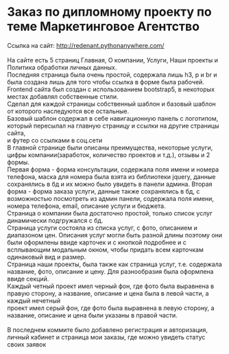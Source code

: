 # Заказ по дипломному проекту по теме Маркетинговое Агентство
Ссылка на сайт: http://redenant.pythonanywhere.com/ <br> <br>
На сайте есть 5 страниц Главная, О компании, Услуги, Наши проекты и Политика обработки личных данных. <br>
Последняя страница была очень простой, содержала лишь h3, p и br и была создана лишь для того чтобы ссылка в форме была рабочей. <br>
Frontend сайта был создан с использованием bootstrap5, в некоторых местах добавлял собственные стили. <br>
Сделал для каждой страницы собственный шаблон и базовый шаблон от которого наследуются все остальные. <br>
Базовый шаблон содержал в себе навигационную панель с логотипом, который пересылал на главную страницу и ссылки на другие страницы сайта, <br>
и футер со ссылками в соц.сети <br>
В главной странице были описаны преимущества, некоторые услуги, цифры компании(заработок, количество проектов и т.д.), отзывы и 2 формы. <br>
Первая форма - форма консультации, содержала поля имени и номера телефона, маска для номера была взята из библиотеки jquery, данные <br>
сохранялись в бд и их можно было увидеть в панели админа. Вторая форма - форма заказа услуги, данные также сохранялись в бд, с <br>
возможностью посмотреть из админ панели, содержала поля имени, номера телефона, email, описание услуги и бюджета. <br>
Страница о компании была достаточно простой, только список услуг динамически подгружался с бд. <br>
Страница услуги состояла из списка услуг, с фото, описанием и диапазоном цен. Описания услуг могли быть разной длины поэтому они <br> 
были оформлены ввиде карточек и с кнопкой подробнее и с всплывающим модальным окном, чтобы придать всем карточкам одинаковый вид и размер. <br>
Страница наши проекты, была также как страница услуг, т.е. содержала название, фото, описание и цену. Для разнообразия была оформлена ввиде секций. <br> 
Каждый четный проект имел черный фон, где фото была выравнена в правую сторону, а название, описание и цена была в левой части, а каждый нечетный <br>
проект имел серый фон, где фото была выравнена в левую сторону, а название, описание и цена были указаны в правой части. <br>
<br>
В последнем коммите было добавлено регистрация и авторизация, личный кабинет и страница мои заказы, где можно увидеть статус своих заявок
